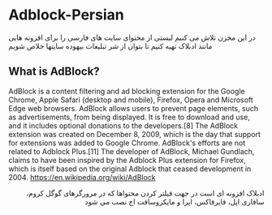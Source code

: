 # Adblock-Persian
در این مخزن تلاش می کنیم لیستی از محتوای سایت های فارسی را برای افزونه هایی مانند ادبلاک تهیه کنیم تا بتوان از شر تبلیغات بیهوده سایتها خلاص شویم


## What is AdBlock?

AdBlock is a content filtering and ad blocking extension for the Google Chrome, Apple Safari (desktop and mobile), Firefox, Opera and Microsoft Edge web browsers.
AdBlock allows users to prevent page elements, such as advertisements, from being displayed. It is free to download and use, and it includes optional donations to the developers.[8] The AdBlock extension was created on December 8, 2009, which is the day that support for extensions was added to Google Chrome.
AdBlock's efforts are not related to Adblock Plus.[11] The developer of AdBlock, Michael Gundlach, claims to have been inspired by the Adblock Plus extension for Firefox, which is itself based on the original Adblock that ceased development in 2004.
https://en.wikipedia.org/wiki/AdBlock
<div dir="rtl">
ادبلاک افزونه ای است در جهت فیلتر کردن محتواها که در مرورگرهای گوگل کروم، سافاری اپل، فایرفاکس، اپرا و مایکروسافت اج نصب می شود
</div>

